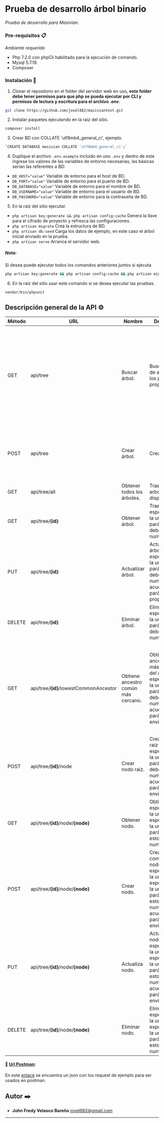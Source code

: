 # Prueba de desarrollo árbol binario

_Prueba de desarrollo para Masivian._


### Pre-requisitos 📋

_Ambiente requerido_

- Php 7.2.0 con phpCli habilitado para la ejecución de comando.
- Mysql 5.7.19.
- Composer 

### Instalación 🔧

1. Clonar el repositorio en el folder del servidor web en uso, **este folder debe tener permisos para que php se pueda ejecutar por CLI y permisos de lectura y escritura para el archivo .env**.

```sh 
git clone https://github.com/jovel882/masiviantest.git 
```

2. Instalar paquetes ejecutando en la raíz del sitio.

```sh 
composer install
```
3. Crear BD con COLLATE 'utf8mb4_general_ci', ejemplo.

```sh 
`CREATE DATABASE masivian COLLATE 'utf8mb4_general_ci';`
```

4. Duplique el archivo `.env.example` incluido en uno `.env` y dentro de este ingrese los valores de las variables de entorno necesarias, las básicas serían las referentes a BD:
- `DB_HOST="value"` Variable de entorno para el host de BD.
- `DB_PORT="value"` Variable de entorno para el puerto de BD.
- `DB_DATABASE="value"` Variable de entorno para el nombre de BD.
- `DB_USERNAME="value"` Variable de entorno para el usuario de BD.
- `DB_PASSWORD="value"` Variable de entorno para la contraseña de BD.
5. En la raíz del sitio ejecutar.
- `php artisan key:generate && php artisan config:cache` Genera la llave para el cifrado de proyecto y refresca las configuraciones.
- `php artisan migrate` Crea la estructura de BD. 
- `php artisan db:seed` Carga los datos de ejemplo, en este caso el árbol inicial enviado en la prueba.
- `php artisan serve` Arranca el servidor web.

##### Nota: 
Si desea puede ejecutar todos los comandos anteriores juntos si ejecuta 
```sh
php artisan key:generate && php artisan config:cache && php artisan migrate && php artisan db:seed && php artisan serve
```
6. En la raíz del sitio usar este comando si se desea ejecutar las pruebas.
```sh 
vendor/bin/phpunit
```
## Descripción general de la API ⚙️

Método| URL| Nombre| Descripción| Parámetros
| ------ | ------ | ------ | ------ | ------ |
GET| api/tree| Buscar árbol.| Busca un árbol de acuerdo a los parámetros proporcionados.| __1. name__ (Requerido): Define el nombre a buscar del árbol.<br> __2. any__ (Requerido, 1 ó 0): Define si se realiza una búsqueda en cualquier parte de nombre o una exacta.
POST| api/tree| Crear árbol.| Crea un árbol.| __1. name__ (Requerido, no debe existir): Define el nombre para el árbol a crear.
GET| api/tree/all| Obtener todos los árboles.| Trae todos los arboles disponibles.| N/A
GET| api/tree/__{id}__| Obtener árbol.| Trae el árbol especificado en la url como parámetro, este debe ser numérico.| N/A
PUT| api/tree/__{id}__| Actualizar árbol.| Actualiza el árbol especificado en la url como parámetro, este debe ser numérico y de acuerdo a los parámetros proporcionados.| __1. name__ (Requerido, no debe existir): Define el nombre nuevo.
DELETE| api/tree/__{id}__| Eliminar árbol.| Elimina el árbol especificado en la url como parámetro, este debe ser numérico.| N/A
GET| api/tree/__{id}__/lowestCommonAncestor| Obtiene ancestro común más cercano.| Obtiene el ancestro común más cercano del árbol especificado en la url como parámetro, este debe ser numérico y de acuerdo con los parámetros enviados.| __1. first-node__ (Requerido, numérico): Primer nodo a buscar en el árbol. <br> __2. second-node__ (Requerido, numérico): Segundo nodo a buscar en el árbol."
POST| api/tree/__{id}__/node| Crear nodo raíz.| Crea el nodo raíz en el árbol especificado en la url como parámetro, este debe ser numérico y de acuerdo con los parámetros enviados.| __1. node__ (Requerido, numérico): Define el nodo a crear.
GET| api/tree/__{id}__/node/__{node}__| Obtener nodo.| Obtiene el nodo especificado en la url del árbol especificado en la url como parámetro, estos deben ser numéricos.| N/A
POST| api/tree/__{id}__/node/__{node}__| Crear nodo.| Crea el nodo como hijo del nodo especificado en la url del árbol especificado en la url como parámetro, estos deben ser numéricos y de acuerdo con los parámetros enviados.| __1. node__ (Requerido, numérico y no debe existir): Define el nodo a crear.
PUT| api/tree/__{id}__/node/__{node}__| Actualiza nodo.| Actualiza el nodo especificado en la url del árbol especificado en la url como parámetro, estos deben ser numéricos y de acuerdo con los parámetros enviados.| __1. node__ (Requerido, numérico y no debe existir): Define el nodo nuevo.
DELETE| api/tree/__{id}__/node/__{node}__| Eliminar nodo.| Elimina el nodo especificado en la url del árbol especificado en la url como parámetro, estos deben ser numéricos.| N/A

#### 🔗  [Url Postman](https://www.getpostman.com/collections/4f9ca96fb6fa080d7cbe):
En este [enlace](https://www.getpostman.com/collections/4f9ca96fb6fa080d7cbe) se encuentra un json con los request de ejemplo para ser usados en postman.

## Autor ✒️ 

* **John Fredy Velasco Bareño** [jovel882@gmail.com](mailto:jovel882@gmail.com)


------------------------